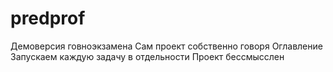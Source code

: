 # predprof
Демоверсия говноэкзамена
Сам проект собственно говоря
Оглавление
Запускаем каждую задачу в отдельности
Проект бессмысслен 
